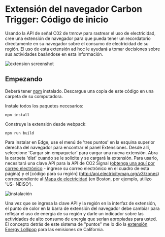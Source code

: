 # Extensión del navegador Carbon Trigger: Código de inicio

Usando la API de señal C02 de tmrow para rastrear el uso de electricidad, cree una extensión de navegador para que pueda tener un recordatorio directamente en su navegador sobre el consumo de electricidad de su región. El uso de esta extensión ad hoc le ayudará a tomar decisiones sobre sus actividades basándose en esta información.

![extension screenshot](extension-screenshot.png)

## Empezando

Deberá tener [npm](https://npmjs.com) instalado. Descargue una copia de este código en una carpeta de su computadora.

Instale todos los paquetes necesarios:

```
npm install
```

Construye la extensión desde webpack:

```
npm run build
```

Para instalar en Edge, use el menú de 'tres puntos' en la esquina superior derecha del navegador para encontrar el panel Extensiones. Desde allí, seleccione 'Cargar sin empaquetar' para cargar una nueva extensión. Abra la carpeta 'dist' cuando se le solicite y se cargará la extensión. Para usarlo, necesitará una clave API para la API de CO2 Signal ([obtenga una aquí por correo electrónico](https://www.co2signal.com/) - ingrese su correo electrónico en el cuadro de esta página) y el [código para su región] (http://api.electricitymap.org/v3/zones) correspondiente al [Mapa de electricidad](https://www.electricitymap.org/map) (en Boston, por ejemplo, utilizo 'US- NEISO').

![instalación](install-on-edge.png)

Una vez que se ingresa la clave API y la región en la interfaz de extensión, el punto de color en la barra de extensión del navegador debe cambiar para reflejar el uso de energía de su región y darle un indicador sobre las actividades de alto consumo de energía que serían apropiadas para usted. El concepto detrás de este sistema de "puntos" me lo dio la [extensión Energy Lollipop](https://energylollipop.com/) para las emisiones de California.

